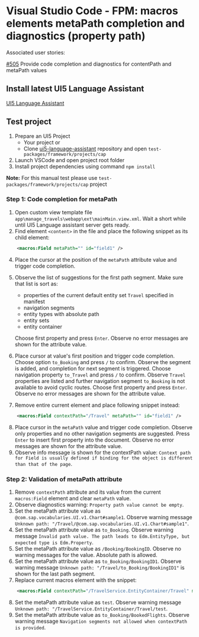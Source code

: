 # Visual Studio Code - FPM: macros elements metaPath completion and diagnostics (property path)

Associated user stories:

[#505](https://github.com/SAP/ui5-language-assistant/issues/505) Provide code completion and diagnostics for contentPath and metaPath values

## Install latest UI5 Language Assistant

[UI5 Language Assistant](https://marketplace.visualstudio.com/items?itemName=SAPOSS.vscode-ui5-language-assistant)

## Test project

1. Prepare an UI5 Project
   - Your project or
   - Clone [ui5-language-assistant](https://github.com/SAP/ui5-language-assistant) repository and open `test-packages/framework/projects/cap`
2. Launch VSCode and open project root folder
3. Install project dependencies using command `npm install`

**Note:** For this manual test please use `test-packages/framework/projects/cap` project

### **Step 1**: Code completion for metaPath

1. Open custom view template file `app\manage_travels\webapp\ext\mainMain.view.xml`. Wait a short while until UI5 Language assistant server gets ready.
2. Find element `<content>` in the file and place the following snippet as its child element:

```XML
    <macros:Field metaPath="" id="field1" />
```

4. Place the cursor at the position of the `metaPath` attribute value and trigger code completion.
5. Observe the list of suggestions for the first path segment. Make sure that list is sort as:

   - properties of the current default entity set `Travel` specified in manifest
   - navigation segments
   - entity types with absolute path
   - entity sets
   - entity container

   Choose first property and press `Enter`. Observe no error messages are shown for the attribute value.

6. Place cursor at value's first position and trigger code completion. Choose option `to_Booking` and press `/` to confirm. Observe the segment is added, and completion for next segment is triggered. Choose navigation property `to_Travel` and press `/` to confirm. Observe `Travel` properties are listed and further navigation segment `to_Booking` is not available to avoid cyclic routes. Choose first property and press `Enter`. Observe no error messages are shown for the attribute value.
7. Remove entire current element and place following snippet instead:

```XML
    <macros:Field contextPath="/Travel" metaPath="" id="field1" />
```

8. Place cursor in the `metaPath` value and trigger code completion. Observe only properties and no other navigation segments are suggested. Press `Enter` to insert first property into the document. Observe no error messages are shown for the attribute value.
9. Observe info message is shown for the contextPath value: `Context path for Field is usually defined if binding for the object is different than that of the page`.

### **Step 2**: Validation of metaPath attribute

1. Remove `contextPath` attribute and its value from the current `macros:Field` element and clear `metaPath` value.
2. Observe diagnostics warning: `Property path value cannot be empty`.
3. Set the metaPath attribute value as `@com.sap.vocabularies.UI.v1.Chart#sample1`. Observe warning message `Unknown path: "/Travel/@com.sap.vocabularies.UI.v1.Chart#sample1"`.
4. Set the metaPath attribute value as `to_Booking`. Observe warning message `Invalid path value. The path leads to Edm.EntityType, but expected type is Edm.Property`.
5. Set the metaPath attribute value as `/Booking/BookingID`. Observe no warning messages for the value. Absolute path is allowed.
6. Set the metaPath attribute value as `to_Booking/BookingID1`. Observe warning message `Unknown path: "/Travel/to_Booking/BookingID1"` is shown for the last path segment.
7. Replace current macros element with the snippet:

```XML
    <macros:Field contextPath="/TravelService.EntityContainer/Travel" metaPath="" id="field1" />
```

8. Set the metaPath attribute value as `test`. Observe warning message `Unknown path: "/TravelService.EntityContainer/Travel/test`.
9. Set the metaPath attribute value as `to_Booking/BookedFlights`. Observe warning message `Navigation segments not allowed when contextPath is provided`.
